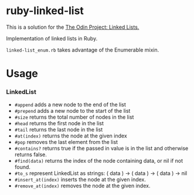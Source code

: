 # ruby-linked-list

This is a solution for the [The Odin Project: Linked Lists.](https://www.theodinproject.com/courses/ruby-programming/lessons/linked-lists)

Implementation of linked lists in Ruby.

`linked-list_enum.rb` takes advantage of the Enumerable mixin.

# Usage
### LinkedList
- `#append` adds a new node to the end of the list
- `#prepend` adds a new node to the start of the list
- `#size` returns the total number of nodes in the list
- `#head` returns the first node in the list
- `#tail` returns the last node in the list
- `#at(index)` returns the node at the given index
- `#pop` removes the last element from the list
- `#contains?` returns true if the passed in value is in the list and otherwise returns false.
- `#find(data)` returns the index of the node containing data, or nil if not found.
- `#to_s` represent LinkedList as strings: ( data ) -> ( data ) -> ( data ) -> nil
- `#insert_at(index)` inserts the node at the given index.
- `#remove_at(index)` removes the node at the given index. 
